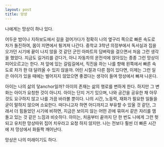 ```yaml
---
layout: post
title: 망상
---
```

나에게는 망상이 하나 있다. 

어두운 밤이나 지하보도에서 길을 걸어가다가 정확히 나의 옆구리 쪽으로 빠른 속도로 차가 돌진하여, 몸이 지면에서 튕겨져 나간다. 중학교 3학년 의정부에서 독서실과 집을 오가던 시기에 끝이 나지 않을 것 같던 군인 아파트의 담벼락을 걸으면서 처음 그런 생각을 했었다. 지금도 길거리를 걷다가, 아니 자동차의 운전석에 앉아있는 종종 그런 망상이 피어오르고는 한다. 저 앞에 있는 갈림길에서, 직진을 하는 나를 향해 왼쪽에서 빠른 속도로 차가 한 대 달려올 수 있지 않을까. 어린 시절과 다른 점이 있다면, 이제는 그런 일은 아이가 있을 때에는 벌어지지 않았으면 좋겠다는 생각이 들며 망상에서 빠져 나온다. 

아이는 나의 삶의 닿anchor일까? 아이의 존재는 삶의 행로를 변하게 한다. 하지만 그 변화는 아이가 요청한 것이 아니지. 아이는 단지 거기 있으며, 나와 공간을 공유한 채 아무 것도 요구하지 않고 나를 가끔 바라볼 뿐이다. 나의 시간, 노동력, 재화가 필요한 일들을 굳이 말하지 않으며 소요한다. 떠다니고자 하면 어디까지고 부유할 수 있울 것 같던, 그래서 더 힘들었던 시기에 비하면, 지금은 보이지 않는 어떤 끈에 묶여서 같은 자리를 맴돌고 있는 것 같은 느낌과 비슷하다. 아이는, 처음부터 끝까지 단 한 번도 나에게 그런 헛되고 유치한 망상따위 집어 치우라고 요청 하지 않지만. 나는 전보다 훨씬 더 빠른 시간에 저 망상에서 화들짝 깨어난다. 

망상은 나의 미래이기도 하다. 